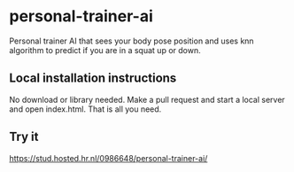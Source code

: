 # personal-trainer-ai
Personal trainer AI that sees your body pose position and uses knn algorithm to predict if you are in a squat up or down.


## Local installation instructions

No download or library needed. Make a pull request and start a local server and open index.html. 
That is all you need.

## Try it

https://stud.hosted.hr.nl/0986648/personal-trainer-ai/
